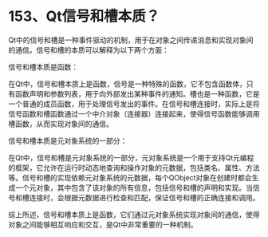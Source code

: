 # 153、Qt信号和槽本质？

Qt中的信号和槽是一种事件驱动的机制，用于在对象之间传递消息和实现对象间的通信。信号和槽的本质可以解释为以下两个方面：

信号和槽本质是函数：

在Qt中，信号和槽本质上是函数，信号是一种特殊的函数，它不包含函数体，只有函数声明和参数列表，用于向外部发出某种事件的通知。槽也是一种函数，它是一个普通的成员函数，用于处理信号发出的事件。在信号和槽连接时，实际上是将信号函数和槽函数通过一个中介对象（连接器）连接起来，使得信号函数能够调用槽函数，从而实现对象间的通信。

信号和槽本质是元对象系统的一部分：

在Qt中，信号和槽是元对象系统的一部分，元对象系统是一个用于支持Qt元编程的框架，它允许在运行时动态地查询和操作对象的元数据，包括类名、属性、方法等。信号和槽的实现依赖元对象系统的元数据，每个QObject对象在创建时都会生成一个元对象，其中包含了该对象的所有信息，包括信号和槽的声明和实现。当信号和槽连接时，会根据元数据进行检查和匹配，保证信号和槽的正确连接和调用。

综上所述，信号和槽本质上是函数，它们通过元对象系统实现对象间的通信，使得对象之间能够相互响应和交互，是Qt中非常重要的一种机制。
